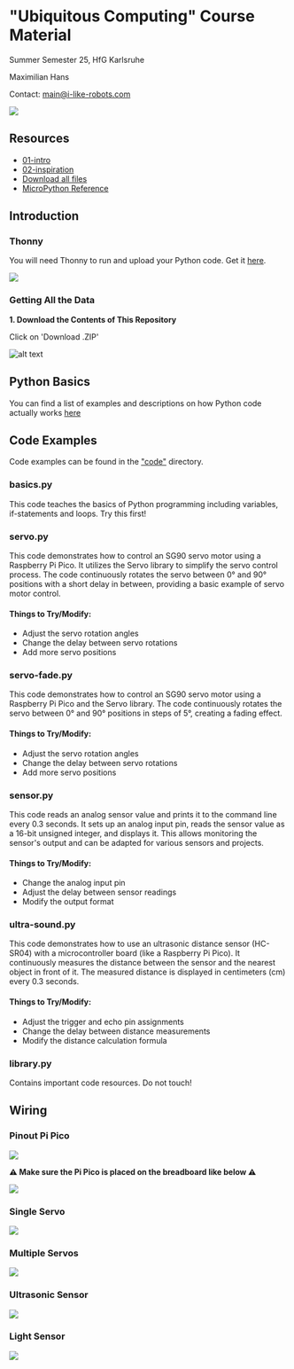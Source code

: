 # "Ubiquitous Computing" Course Material

Summer Semester 25, HfG Karlsruhe

Maximilian Hans

Contact: main@i-like-robots.com

![](resources/header.png)

## Resources

- <a href="https://raw.githubusercontent.com/max-hans/25-hfg-karlsruhe-arduino/refs/heads/main/resources/1-intro.pdf" class="image fit">01-intro</a>
- <a href="https://raw.githubusercontent.com/max-hans/25-hfg-karlsruhe-arduino/refs/heads/main/resources/2-inspiration.pdf" class="image fit">02-inspiration</a>
- <a href="https://github.com/max-hans/25-hfg-karlsruhe-arduino/archive/refs/heads/main.zip">Download all files</a>
- [MicroPython Reference](https://docs.micropython.org/en/latest/rp2/quickref.html)

## Introduction

### Thonny

You will need Thonny to run and upload your Python code. Get it [here](https://thonny.org/).

![](resources/thonny.png)

### Getting All the Data

**1. Download the Contents of This Repository**

Click on 'Download .ZIP'

![alt text](resources/github.png)

## Python Basics

You can find a list of examples and descriptions on how Python code actually works [here](/python.md)

## Code Examples

Code examples can be found in the ["code"](/code) directory.

### basics.py

This code teaches the basics of Python programming including variables, if-statements and loops. Try this first!

### servo.py

This code demonstrates how to control an SG90 servo motor using a Raspberry Pi Pico. It utilizes the Servo library to simplify the servo control process. The code continuously rotates the servo between 0° and 90° positions with a short delay in between, providing a basic example of servo motor control.

#### Things to Try/Modify:

- Adjust the servo rotation angles
- Change the delay between servo rotations
- Add more servo positions

### servo-fade.py

This code demonstrates how to control an SG90 servo motor using a Raspberry Pi Pico and the Servo library. The code continuously rotates the servo between 0° and 90° positions in steps of 5°, creating a fading effect.

#### Things to Try/Modify:

- Adjust the servo rotation angles
- Change the delay between servo rotations
- Add more servo positions

### sensor.py

This code reads an analog sensor value and prints it to the command line every 0.3 seconds. It sets up an analog input pin, reads the sensor value as a 16-bit unsigned integer, and displays it. This allows monitoring the sensor's output and can be adapted for various sensors and projects.

#### Things to Try/Modify:

- Change the analog input pin
- Adjust the delay between sensor readings
- Modify the output format

### ultra-sound.py

This code demonstrates how to use an ultrasonic distance sensor (HC-SR04) with a microcontroller board (like a Raspberry Pi Pico). It continuously measures the distance between the sensor and the nearest object in front of it. The measured distance is displayed in centimeters (cm) every 0.3 seconds.

#### Things to Try/Modify:

- Adjust the trigger and echo pin assignments
- Change the delay between distance measurements
- Modify the distance calculation formula

### library.py

Contains important code resources. Do not touch!

## Wiring

### Pinout Pi Pico

![](/resources/pico-pinout.svg)

**⚠️ Make sure the Pi Pico is placed on the breadboard like below ⚠️**

![](resources/breadboard.png)

### Single Servo

![](resources/single-servo.png)

### Multiple Servos

![](resources/multi-servo.png)

### Ultrasonic Sensor

![](resources/ultrasonic.png)

### Light Sensor

![](resources/sensor.png)
